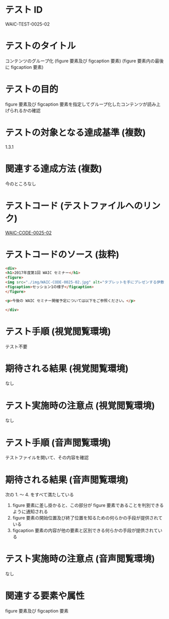 

# テスト ID
WAIC-TEST-0025-02

# テストのタイトル
コンテンツのグループ化 (figure 要素及び figcaption 要素) (figure 要素内の最後に figcaption 要素)

# テストの目的
figure 要素及び figcaption 要素を指定してグループ化したコンテンツが読み上げられるかの確認

# テストの対象となる達成基準 (複数)
1.3.1

# 関連する達成方法 (複数)
今のところなし

# テストコード (テストファイルへのリンク)
[WAIC-CODE-0025-02](https://waic.github.io/as_test/WAIC-CODE/WAIC-CODE-0025-02.html)

# テストコードのソース (抜粋)
```html
<div>
<h1>2017年度第1回 WAIC セミナー</h1>
<figure>
<img src="./img/WAIC-CODE-0025-02.jpg" alt="タブレットを手にプレゼンする伊敷の写真">
<figcaption>セッション1の様子</figcaption>
</figure>

<p>今後の WAIC セミナー開催予定については以下をご参照ください。</p>

</div>

```
# テスト手順 (視覚閲覧環境)
テスト不要

# 期待される結果 (視覚閲覧環境)
なし

# テスト実施時の注意点 (視覚閲覧環境)
なし

# テスト手順 (音声閲覧環境)
テストファイルを開いて、その内容を確認

# 期待される結果 (音声閲覧環境)
次の 1. 〜 4. をすべて満たしている
1. figure 要素に差し掛かると、この部分が figure 要素であることを判別できるように通知される
2. figure 要素の開始位置及び終了位置を知るための何らかの手段が提供されている
3. figcaption 要素の内容が他の要素と区別できる何らかの手段が提供されている

# テスト実施時の注意点 (音声閲覧環境)
なし

# 関連する要素や属性
figure 要素及び figcaption 要素


